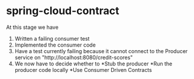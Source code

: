 # spring-cloud-contract

At this stage we have 
1. Written a failing consumer test
2. Implemented the consumer code
3. Have a test currently failing because it cannot connect to the Producer service on "http://localhost:8080/credit-scores"
4. We now have to decide whether to
  *Stub the producer
  *Run the producer code locally
  *Use Consumer Driven Contracts
